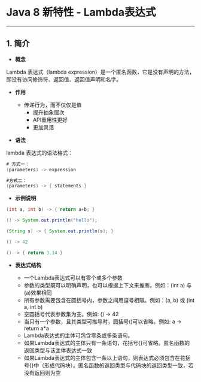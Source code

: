 # Java 8 新特性 - Lambda表达式

---

## 1. 简介

* **概念**

Lambda 表达式（lambda expression）是一个匿名函数，它是没有声明的方法，即没有访问修饰符、返回值、返回值声明和名字。

* **作用**

  * 传递行为，而不仅仅是值
    * 提升抽象层次
    * API重用性更好
    * 更加灵活

* **语法**

lambda 表达式的语法格式：

```java
# 方式一：
(parameters) -> expression

#方式二：
(parameters) -> { statements }
```

* **示例说明**

```java
(int a, int b) -> { return a+b; }

() -> System.out.println("hello");

(String s) -> { System.out.println(s); }

() -> 42

() -> { return 3.14 }
```

* **表达式结构**

  * 一个Lambda表达式可以有零个或多个参数
  * 参数的类型既可以明确声明，也可以根据上下文来推断。例如：(int a) 与 (a)效果相同
  * 所有参数需要包含在圆括号内，参数之间用逗号相隔。例如：(a, b) 或 (int a, int b)
  * 空圆括号代表参数集为空。例如: () -> 42
  * 当只有一个参数，且其类型可推导时，圆括号()可以省略。例如: a -> return a*a
  * Lambda表达式的主体可包含零条或多条语句。
  * 如果Lambda表达式的主体只有一条语句，花括号{}可省略。匿名函数的返回类型与该主体表达式一致
  * 如果Lambda表达式的主体包含一条以上语句，则表达式必须包含在花括号{}中（形成代码块）。匿名函数的返回类型与代码块的返回类型一致，若没有返回则为空
